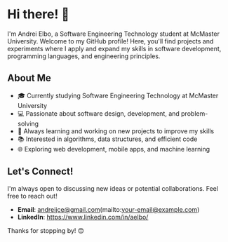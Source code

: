 # Hi there! 👋

I'm Andrei Elbo, a Software Engineering Technology student at McMaster University. Welcome to my GitHub profile! Here, you'll find projects and experiments where I apply and expand my skills in software development, programming languages, and engineering principles.

## About Me

- 🎓 Currently studying Software Engineering Technology at McMaster University
- 💻 Passionate about software design, development, and problem-solving
- 🚀 Always learning and working on new projects to improve my skills
- 📚 Interested in algorithms, data structures, and efficient code
- 🌐 Exploring web development, mobile apps, and machine learning

## Let's Connect!

I'm always open to discussing new ideas or potential collaborations. Feel free to reach out!

- **Email**: andreijce@gmail.com(mailto:your-email@example.com)
- **LinkedIn**: https://www.linkedin.com/in/aelbo/

Thanks for stopping by! 😊
